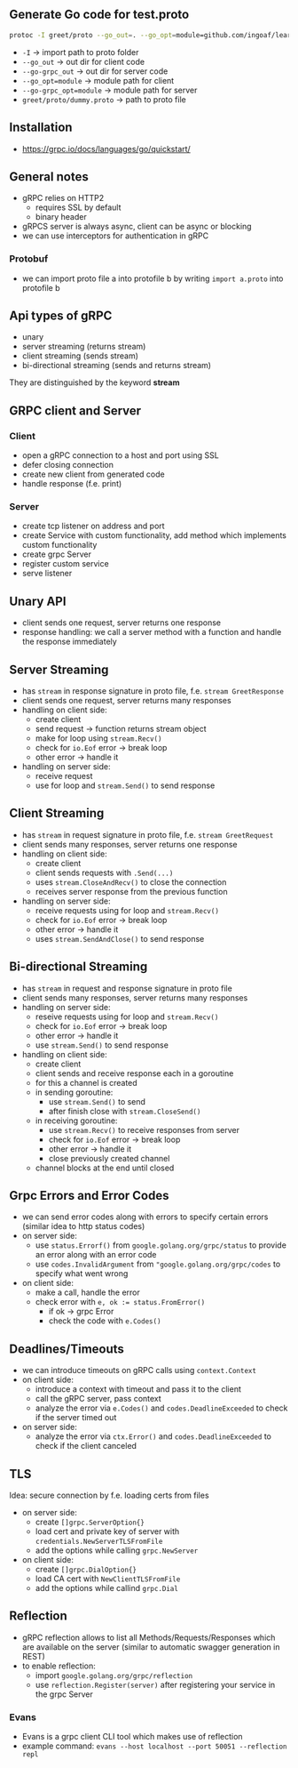 ## Generate Go code for test.proto
```bash
protoc -I greet/proto --go_out=. --go_opt=module=github.com/ingoaf/learning-go-grpc/hands-on --go-grpc_out=. --go-grpc_opt=module=github.com/ingoaf/learning-go-grpc/hands-on greet/proto/dummy.proto
```

- `-I` -> import path to proto folder
- `--go_out` -> out dir for client code
- `--go-grpc_out` -> out dir for server code
- `--go_opt=module` -> module path for client
- `--go-grpc_opt=module` -> module path for server
- `greet/proto/dummy.proto` -> path to proto file

## Installation
- https://grpc.io/docs/languages/go/quickstart/

## General notes
- gRPC relies on HTTP2
    - requires SSL by default
    - binary header
- gRPCS server is always async, client can be async or blocking
- we can use interceptors for authentication in gRPC

### Protobuf
- we can import proto file a into protofile b by writing `import a.proto` into protofile b 

## Api types of gRPC
- unary
- server streaming (returns stream)
- client streaming (sends stream)
- bi-directional streaming (sends and returns stream)

They are distinguished by the keyword **stream**

## GRPC client and Server
### Client
- open a gRPC connection to a host and port using SSL
- defer closing connection
- create new client from generated code
- handle response (f.e. print)

### Server
- create tcp listener on address and port
- create Service with custom functionality, add method which implements custom functionality
- create grpc Server
- register custom service 
- serve listener

## Unary API
- client sends one request, server returns one response
- response handling: we call a server method with a function and handle the response immediately

## Server Streaming
- has `stream` in response signature in proto file, f.e. `stream GreetResponse`
- client sends one request, server returns many responses
- handling on client side:
    - create client
    - send request -> function returns stream object
    - make for loop using `stream.Recv()`
    - check for `io.Eof` error -> break loop
    - other error -> handle it
- handling on server side:
    - receive request
    - use for loop and `stream.Send()` to send response

## Client Streaming
- has `stream` in request signature in proto file, f.e. `stream GreetRequest`
- client sends many responses, server returns one response
- handling on client side:
    - create client
    - client sends requests with `.Send(...)`
    - uses `stream.CloseAndRecv()` to close the connection
    - receives server response from the previous function
- handling on server side:
    - receive requests using for loop and `stream.Recv()`
    - check for `io.Eof` error -> break loop
    - other error -> handle it
    - uses `stream.SendAndClose()` to send response

## Bi-directional Streaming
- has `stream` in request and response signature in proto file
- client sends many responses, server returns many responses
- handling on server side:
    - reseive requests using for loop and `stream.Recv()`
    - check for `io.Eof` error -> break loop
    - other error -> handle it
    - use `stream.Send()` to send response
- handling on client side:
    - create client
    - client sends and receive response each in a goroutine
    - for this a channel is created
    - in sending goroutine: 
        - use `stream.Send()` to send
        - after finish close with `stream.CloseSend()`
    - in receiving goroutine:
        - use `stream.Recv()` to receive responses from server
        - check for `io.Eof` error -> break loop
        - other error -> handle it
        - close previously created channel
    - channel blocks at the end until closed

## Grpc Errors and Error Codes
- we can send error codes along with errors to specify certain errors (similar idea to http status codes)
- on server side:
    - use `status.Errorf()` from `google.golang.org/grpc/status` to provide an error along with an error code
    - use `codes.InvalidArgument` from `"google.golang.org/grpc/codes` to specify what went wrong
- on client side:
    - make a call, handle the error
    - check error with `e, ok := status.FromError()`
        - if ok -> grpc Error
        - check the code with `e.Codes()` 

## Deadlines/Timeouts
- we can introduce timeouts on gRPC calls using `context.Context`
- on client side:
    - introduce a context with timeout and pass it to the client
    - call the gRPC server, pass context
    - analyze the error via `e.Codes()` and `codes.DeadlineExceeded` to check if the server timed out
- on server side:
    - analyze the error via `ctx.Error()` and `codes.DeadlineExceeded` to check if the client canceled

## TLS
Idea: secure connection by f.e. loading certs from files
- on server side:
    - create `[]grpc.ServerOption{}`
    - load cert and private key of server with `credentials.NewServerTLSFromFile`
    - add the options while calling `grpc.NewServer`
- on client side:
    - create `[]grpc.DialOption{}`
    - load CA cert with `NewClientTLSFromFile`
    - add the options while callind `grpc.Dial`

## Reflection
- gRPC reflection allows to list all Methods/Requests/Responses which are available on the server (similar to automatic swagger generation in REST)
- to enable reflection:
    - import `google.golang.org/grpc/reflection`
    - use `reflection.Register(server)` after registering your service in the grpc Server

### Evans
- Evans is a grpc client CLI tool which makes use of reflection
- example command: `evans --host localhost --port 50051 --reflection repl`